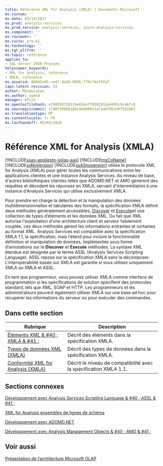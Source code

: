 ```yaml
---
title: Référence XML for Analysis (XMLA) | Documents Microsoft
ms.custom: ''
ms.date: 03/14/2017
ms.prod: analysis-services
ms.prod_service: analysis-services, azure-analysis-services
ms.component: ''
ms.reviewer: ''
ms.suite: pro-bi
ms.technology: ''
ms.tgt_pltfrm: ''
ms.topic: reference
applies_to:
- SQL Server 2016 Preview
helpviewer_keywords:
- XML for Analysis, reference
- XMLA, reference
ms.assetid: 88045e05-ce47-4e28-999b-7f9c74af9faf
caps.latest.revision: 33
author: Minewiskan
ms.author: owend
manager: kfile
ms.openlocfilehash: af98955728124e656ef78582b52ed495c9ca6fc0
ms.sourcegitcommit: 1740f3090b168c0e809611a7aa6fd514075616bf
ms.translationtype: MT
ms.contentlocale: fr-FR
ms.lasthandoff: 05/03/2018
---
```

# <a name="xml-for-analysis--xmla-reference"></a>Référence XML for Analysis (XMLA)
[!INCLUDE[ssas-appliesto-sqlas-aas](../../includes/ssas-appliesto-sqlas-aas.md)]
  [!INCLUDE[msCoName](../../includes/msconame-md.md)] [!INCLUDE[ssNoVersion](../../includes/ssnoversion-md.md)] [!INCLUDE[ssASnoversion](../../includes/ssasnoversion-md.md)] utilise le protocole XML for Analysis (XMLA) pour gérer toutes les communications entre les applications clientes et une instance Analysis Services. Au niveau de base, d'autres bibliothèques clientes telles que ADOMD.NET et AMO génèrent des requêtes et décodent les réponses en XMLA, servant d'intermédiaires à une instance d'Analysis Services qui utilise exclusivement XMLA.  
  
 Pour prendre en charge la détection et la manipulation des données multidimensionnelles et tabulaires des formats, la spécification XMLA définit deux méthodes généralement accessibles, [Discover](../../analysis-services/xmla/xml-elements-methods-discover.md) et [Execute](../../analysis-services/xmla/xml-elements-methods-execute.md)et une collection de types d’éléments et les données XML. Du fait que XML autorise l'exploitation d'une architecture client et serveur faiblement couplée, ces deux méthodes gèrent les informations entrantes et sortantes au format XML. Analysis Services est compatible avec la spécification XMLA 1.1, la spécification, mais l’étend pour inclure la fonctionnalité définition et manipulation de données, implémentée sous forme d’annotations sur le **Discover** et **Execute** méthodes. La syntaxe XML étendue est désignée par le terme ASSL (Analysis Services Scripting Language). ASSL repose sur la spécification XMLA sans la décomposer. L'interopérabilité basée sur XMLA est garantie si vous utilisez uniquement XMLA ou XMLA et ASSL.  
  
 En tant que programmeur, vous pouvez utiliser XMLA comme interface de programmation si les spécifications de solution spécifient des protocoles standard, tels que XML, SOAP et HTTP. Les programmeurs et les administrateurs peuvent également utiliser XMLA sur une base ad hoc pour récupérer les informations du serveur ou pour exécuter des commandes.  
  
## <a name="in-this-section"></a>Dans cette section  
  
|Rubrique| Description|  
|-----------|-----------------|  
|[Éléments XML & #40 ; XMLA & #41 ;](http://msdn.microsoft.com/library/40ab2360-efb6-4ba6-bf23-e84964e51008)|Décrit des éléments dans la spécification XMLA.|  
|[Types de données XML &#40;XMLA&#41;](../../analysis-services/xmla/xml-data-types/xml-data-types-xmla.md)|Décrit des types de données dans la spécification XMLA.|  
|[Conformité XML for Analysis &#40;XMLA&#41;](../../analysis-services/xmla/xml-for-analysis-compliance-xmla.md)|Décrit le niveau de compatibilité avec la spécification XMLA 1.1.|  
  
## <a name="related-sections"></a>Sections connexes  
 [Développement avec Analysis Services Scripting Language & #40 ; ASSL & #41 ;](../../analysis-services/multidimensional-models/scripting-language-assl/developing-with-analysis-services-scripting-language-assl.md)  
  
 [XML for Analysis ensembles de lignes de schéma](../../analysis-services/schema-rowsets/xml/xml-for-analysis-schema-rowsets.md)  
  
 [Développement avec ADOMD.NET](../../analysis-services/multidimensional-models/adomd-net/developing-with-adomd-net.md)  
  
 [Développement avec Analysis Management Objects & #40 ; AMO & #41 ;](../../analysis-services/multidimensional-models/analysis-management-objects/developing-with-analysis-management-objects-amo.md)  
  
## <a name="see-also"></a>Voir aussi  
 [Présentation de l’architecture Microsoft OLAP](../../analysis-services/multidimensional-models/olap-physical/understanding-microsoft-olap-architecture.md)  
  
  
